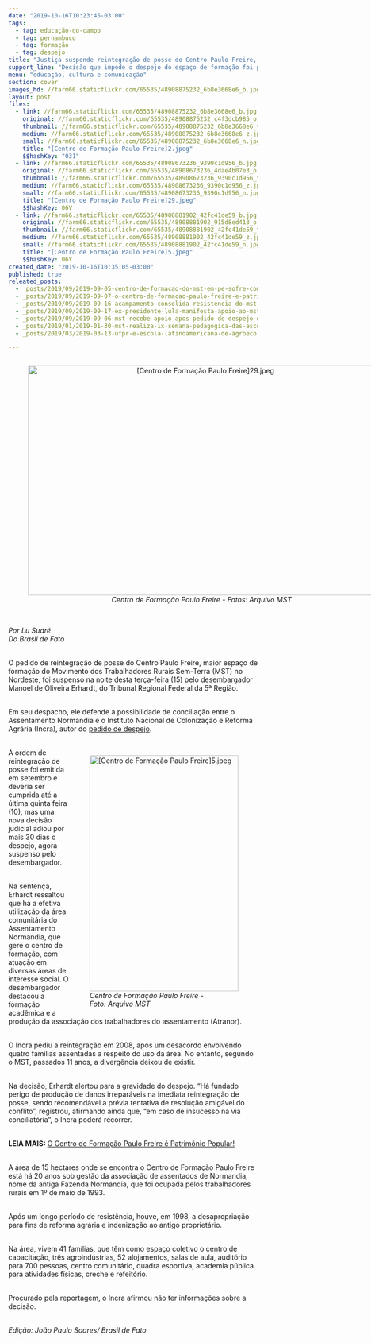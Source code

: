 ```yaml
---
date: "2019-10-16T10:23:45-03:00"
tags:
  - tag: educação-do-campo
  - tag: pernambuco
  - tag: formação
  - tag: despejo
title: "Justiça suspende reintegração de posse do Centro Paulo Freire, em Caruaru (PE)"
support_line: "Decisão que impede o despejo do espaço de formação foi publicada na noite de terça-feira (15) "
menu: "educação, cultura e comunicação"
section: cover
images_hd: //farm66.staticflickr.com/65535/48908875232_6b8e3668e6_b.jpg
layout: post
files:
  - link: //farm66.staticflickr.com/65535/48908875232_6b8e3668e6_b.jpg
    original: //farm66.staticflickr.com/65535/48908875232_c4f3dcb985_o.jpg
    thumbnail: //farm66.staticflickr.com/65535/48908875232_6b8e3668e6_t.jpg
    medium: //farm66.staticflickr.com/65535/48908875232_6b8e3668e6_z.jpg
    small: //farm66.staticflickr.com/65535/48908875232_6b8e3668e6_n.jpg
    title: "[Centro de Formação Paulo Freire]2.jpeg"
    $$hashKey: "031"
  - link: //farm66.staticflickr.com/65535/48908673236_9390c1d956_b.jpg
    original: //farm66.staticflickr.com/65535/48908673236_4dae4b07e3_o.jpg
    thumbnail: //farm66.staticflickr.com/65535/48908673236_9390c1d956_t.jpg
    medium: //farm66.staticflickr.com/65535/48908673236_9390c1d956_z.jpg
    small: //farm66.staticflickr.com/65535/48908673236_9390c1d956_n.jpg
    title: "[Centro de Formação Paulo Freire]29.jpeg"
    $$hashKey: 06V
  - link: //farm66.staticflickr.com/65535/48908881902_42fc41de59_b.jpg
    original: //farm66.staticflickr.com/65535/48908881902_915d8ed413_o.jpg
    thumbnail: //farm66.staticflickr.com/65535/48908881902_42fc41de59_t.jpg
    medium: //farm66.staticflickr.com/65535/48908881902_42fc41de59_z.jpg
    small: //farm66.staticflickr.com/65535/48908881902_42fc41de59_n.jpg
    title: "[Centro de Formação Paulo Freire]5.jpeg"
    $$hashKey: 06Y
created_date: "2019-10-16T10:35:05-03:00"
published: true
releated_posts:
  - _posts/2019/09/2019-09-05-centro-de-formacao-do-mst-em-pe-sofre-com-tentativa-de-despejo.md
  - _posts/2019/09/2019-09-07-o-centro-de-formacao-paulo-freire-e-patrimonio-popular.md
  - _posts/2019/09/2019-09-16-acampamento-consolida-resistencia-do-mst-ao-despejo-do-centro-paulo-freire.md
  - _posts/2019/09/2019-09-17-ex-presidente-lula-manifesta-apoio-ao-mst-e-ao-centro-de-formacao-paulo-freire.md
  - _posts/2019/09/2019-09-06-mst-recebe-apoio-apos-pedido-de-despejo-do-centro-de-formacao-paulo-freire.md
  - _posts/2019/01/2019-01-30-mst-realiza-ix-semana-pedagogica-das-escolas-do-campo-no-ce.md
  - _posts/2019/03/2019-03-13-ufpr-e-escola-latinoamericana-de-agroecologia-formam-1a-turma-de-licenciatura-em-educacao.md

---
```

<div style="text-align:center">
<figure class="image" style="display:inline-block"><img alt="[Centro de Formação Paulo Freire]29.jpeg" height="463" src="//farm66.staticflickr.com/65535/48908673236_9390c1d956_b.jpg" width="700" />
<figcaption><em>Centro de Forma&ccedil;&atilde;o Paulo Freire - Fotos: Arquivo MST</em></figcaption>
</figure>
</div>

<p><br />
<em>Por Lu Sudr&eacute;<br />
Do Brasil de Fato</em></p>

<p><br />
O pedido de reintegra&ccedil;&atilde;o de posse do Centro Paulo Freire, maior espa&ccedil;o de forma&ccedil;&atilde;o do Movimento dos Trabalhadores Rurais Sem-Terra (MST) no Nordeste, foi suspenso na noite desta ter&ccedil;a-feira (15) pelo desembargador Manoel de Oliveira Erhardt, do Tribunal Regional Federal da 5&ordf; Regi&atilde;o.<br />
&nbsp;</p>

<p>Em seu despacho, ele defende a possibilidade de concilia&ccedil;&atilde;o entre o Assentamento Normandia e o Instituto Nacional de Coloniza&ccedil;&atilde;o e Reforma Agr&aacute;ria (Incra), autor do <a href="http://www.mst.org.br/2019/09/05/centro-de-formacao-do-mst-em-pe-sofre-com-tentativa-de-despejo.html" target="_blank">pedido de despejo</a>.&nbsp;<br />
&nbsp;</p>

<figure class="image" style="float:right"><img alt="[Centro de Formação Paulo Freire]5.jpeg" height="475" src="//farm66.staticflickr.com/65535/48908881902_42fc41de59_b.jpg" width="300" />
<figcaption><em>Centro de Forma&ccedil;&atilde;o Paulo Freire -<br />
Foto: Arquivo MST</em></figcaption>
</figure>

<p>A ordem de reintegra&ccedil;&atilde;o de posse foi emitida em setembro e deveria ser cumprida at&eacute; a &uacute;ltima quinta feira (10), mas uma nova decis&atilde;o judicial adiou por mais 30 dias o despejo, agora suspenso pelo desembargador.<br />
&nbsp;</p>

<p>Na senten&ccedil;a, Erhardt ressaltou que h&aacute; a efetiva utiliza&ccedil;&atilde;o da &aacute;rea comunit&aacute;ria do Assentamento Normandia, que gere o centro de forma&ccedil;&atilde;o, com atua&ccedil;&atilde;o em diversas &aacute;reas de interesse social. O desembargador destacou a forma&ccedil;&atilde;o acad&ecirc;mica e a produ&ccedil;&atilde;o da associa&ccedil;&atilde;o dos trabalhadores do assentamento (Atranor).<br />
&nbsp;</p>

<p>O Incra pediu a reintegra&ccedil;&atilde;o em 2008, ap&oacute;s um desacordo envolvendo quatro fam&iacute;lias assentadas a respeito do uso da &aacute;rea. No entanto, segundo o MST, passados 11 anos, a diverg&ecirc;ncia deixou de existir.<br />
&nbsp;</p>

<p>Na decis&atilde;o, Erhardt alertou para a gravidade do despejo. &ldquo;H&aacute; fundado perigo de produ&ccedil;&atilde;o de danos irrepar&aacute;veis na imediata reintegra&ccedil;&atilde;o de posse, sendo recomend&aacute;vel a pr&eacute;via tentativa de resolu&ccedil;&atilde;o amig&aacute;vel do conflito&rdquo;, registrou, afirmando ainda que, &ldquo;em caso de insucesso na via conciliat&oacute;ria&rdquo;, o Incra poder&aacute; recorrer.<br />
&nbsp;</p>

<p><strong>LEIA MAIS:&nbsp;</strong><a href="http://www.mst.org.br/2019/09/07/o-centro-de-formacao-paulo-freire-e-patrimonio-popular.html" target="_blank">O Centro de Forma&ccedil;&atilde;o Paulo Freire &eacute; Patrim&ocirc;nio Popular!</a><br />
&nbsp;</p>

<p>A &aacute;rea de 15 hectares onde se encontra o Centro de Forma&ccedil;&atilde;o Paulo Freire est&aacute; h&aacute; 20 anos sob gest&atilde;o da associa&ccedil;&atilde;o de assentados de Normandia, nome da antiga Fazenda Normandia, que foi ocupada pelos trabalhadores rurais em 1&ordm; de maio de 1993.<br />
&nbsp;</p>

<p>Ap&oacute;s um longo per&iacute;odo de resist&ecirc;ncia, houve, em 1998, a desapropria&ccedil;&atilde;o para fins de reforma agr&aacute;ria e indeniza&ccedil;&atilde;o ao antigo propriet&aacute;rio.&nbsp;</p>

<p><br />
Na &aacute;rea, vivem 41 fam&iacute;lias, que t&ecirc;m como espa&ccedil;o coletivo o centro de capacita&ccedil;&atilde;o, tr&ecirc;s agroind&uacute;strias, 52 alojamentos, salas de aula, audit&oacute;rio para 700 pessoas, centro comunit&aacute;rio, quadra esportiva, academia p&uacute;blica para atividades f&iacute;sicas, creche e refeit&oacute;rio.</p>

<p><br />
Procurado pela reportagem, o Incra afirmou n&atilde;o ter informa&ccedil;&otilde;es sobre a decis&atilde;o.&nbsp;</p>

<p><br />
<em>Edi&ccedil;&atilde;o: Jo&atilde;o Paulo Soares/ Brasil de Fato</em></p>
